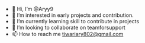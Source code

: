 - 👋 Hi, I’m @Aryy9
- 👀 I’m interested in early projects and contribution.
- 🌱 I’m currently learning skill to contribute in projects 
- 💞️ I’m looking to collaborate on teamforsupport
- 📫 How to reach me tiwariary802@gmail.com

<!---
Aryy9/Aryy9 is a ✨ special ✨ repository because its `README.md` (this file) appears on your GitHub profile.
You can click the Preview link to take a look at your changes.
--->
